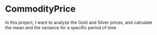 # CommodityPrice
In this project, I want to analyze the Gold and Silver prices, and calculate the mean and the variance for a specific period of time
